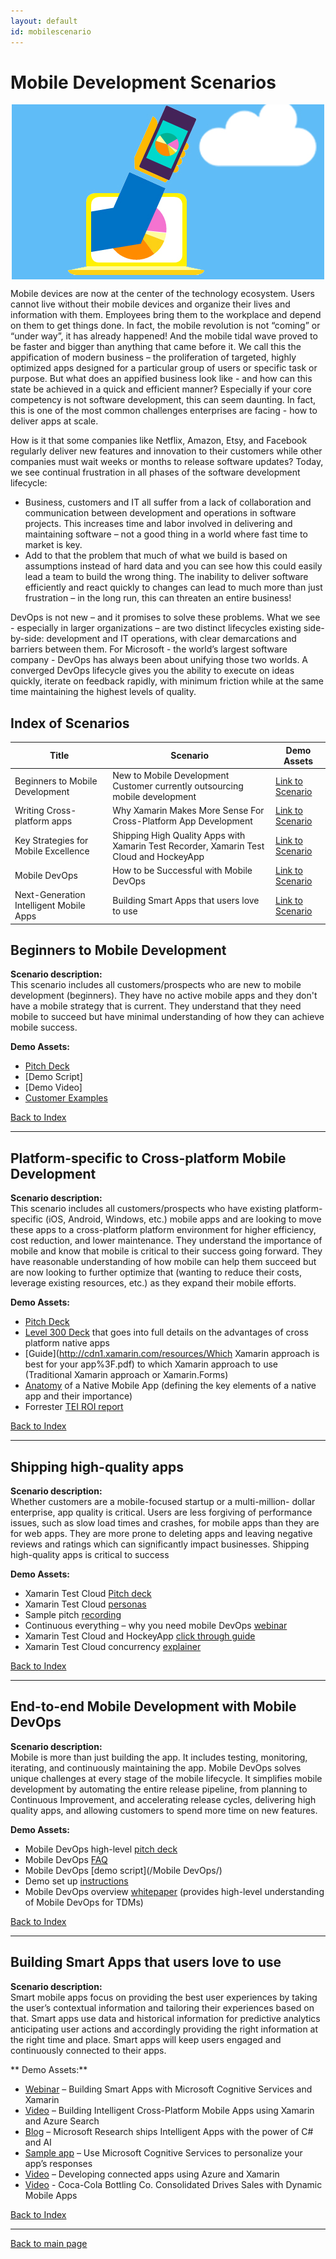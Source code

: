 ```yaml
---
layout: default
id: mobilescenario
---
```

# Mobile Development Scenarios
<p align ="center">
<img src="images/phone.jpg" align="center">
</p>

Mobile devices are now at the center of the technology ecosystem. Users cannot live without their mobile devices and organize their lives and information with them. Employees bring them to the workplace and depend on them to get things done. In fact, the mobile revolution is not “coming” or “under way”, it has already happened! And the mobile tidal wave proved to be faster and bigger than anything that came before it. We call this the appification of modern business – the proliferation of targeted, highly optimized apps designed for a particular group of users or specific task or purpose. But what does an appified business look like - and how can this state be achieved in a quick and efficient manner? Especially if your core competency is not software development, this can seem daunting. In fact, this is one of the most common challenges enterprises are facing - how to deliver apps at scale.

How is it that some companies like Netflix, Amazon, Etsy, and Facebook regularly deliver new features and innovation to their customers while other companies must wait weeks or months to release software updates? Today, we see continual frustration in all phases of the software development lifecycle:
- Business, customers and IT all suffer from a lack of collaboration and communication between development and operations in software projects. This increases time and labor involved in delivering and maintaining software – not a good thing in a world where fast time to market is key.
- Add to that the problem that much of what we build is based on assumptions instead of hard data and you can see how this could easily lead a team to build the wrong thing. The inability to deliver software efficiently and react quickly to changes can lead to much more than just frustration – in the long run, this can threaten an entire business!

DevOps is not new – and it promises to solve these problems. What we see - especially in larger organizations – are two distinct lifecycles existing side-by-side: development and IT operations, with clear demarcations and barriers between them. For Microsoft - the world’s largest software company - DevOps has always been about unifying those two worlds. A converged DevOps lifecycle gives you the ability to execute on ideas quickly, iterate on feedback rapidly, with minimum friction while at the same time maintaining the highest levels of quality.

## <a name="index"></a>Index of Scenarios     

|Title|Scenario|Demo Assets|
|-----|--------|-----------|
|Beginners to Mobile Development| New to Mobile Development<br>Customer currently outsourcing mobile development|[Link to Scenario](#beginners)|
|Writing Cross-platform apps| Why Xamarin Makes More Sense For Cross-Platform App Development|[Link to Scenario](#crossplatform)|
|Key Strategies for Mobile Excellence|Shipping High Quality Apps with Xamarin Test Recorder, Xamarin Test Cloud and HockeyApp|[Link to Scenario](#quality) |
|Mobile DevOps| How to be Successful with Mobile DevOps |[Link to Scenario](#mobiledevops)
|Next-Generation Intelligent Mobile Apps|Building Smart Apps that users love to use |[Link to Scenario](#intelligentapp)


## <a name="beginners"></a> Beginners to Mobile Development

**Scenario description:**  
This scenario includes all customers/prospects who are new to mobile development (beginners). They have no active mobile apps and they don't have a mobile strategy that is current. They understand that they need mobile to succeed but have minimal understanding of how they can achieve mobile success. 

**Demo Assets:**   
- [Pitch Deck](https://microsoft.sharepoint.com/sites/infopedia/pages/layouts/kcdoc.aspx?k=G01KC-1-15495)
- [Demo Script]
- [Demo Video]
- [Customer Examples](https://microsoft-my.sharepoint.com/personal/ansethu_microsoft_com/_layouts/15/guestaccess.aspx?guestaccesstoken=xCEwiqZObwAKFCnLDqGlr+YBsOZWwM4j7uRd8hdfQd8=&docid=2_086d34c5eafee4d89a63c923e8e3bd12a&rev=1)

[Back to Index](#index)    

---------

## <a name="crossplatform"></a>Platform-specific to Cross-platform Mobile Development
**Scenario description:**  
This scenario includes all customers/prospects who have existing platform-specific (iOS, Android, Windows, etc.) mobile apps and are looking to move these apps to a cross-platform platform environment for higher efficiency, cost reduction, and lower maintenance. They understand the importance of mobile and know that mobile is critical to their success going forward. They have reasonable understanding of how mobile can help them succeed but are now looking to further optimize that (wanting to reduce their costs, leverage existing resources, etc.) as they expand their mobile efforts. 

**Demo Assets:** 
- [Pitch Deck](https://microsoft.sharepoint.com/sites/infopedia/pages/layouts/kcdoc.aspx?k=G01KC-1-15495)
- [Level 300 Deck](https://microsoft.sharepoint.com/sites/Infopedia_G01KC/_layouts/15/WopiFrame.aspx?sourcedoc=%7Bf11ca0c0-4b5b-4710-b02c-78442de0fecb%7D&action=default&DefaultItemOpen=1) that goes into full details on the advantages of cross platform native apps
- [Guide](http://cdn1.xamarin.com/resources/Which Xamarin approach is best for your app%3F.pdf) to which Xamarin approach to use (Traditional Xamarin approach or Xamarin.Forms)
- [Anatomy](http://cdn1.xamarin.com/webimages/assets/Xamarin-White-Paper-Anatomy-of-a-Native-Mobile-App.pdf) of a Native Mobile App (defining the key elements of a native app and their importance) 
- Forrester [TEI ROI report]( https://microsoft.docs.contently.com/v/the-total-economic-impact-of-xamarin-for-visual-studio-en)

[Back to Index](#index)     

--------------

## <a name="quality"></a>Shipping high-quality apps
**Scenario description:**   
Whether customers are a mobile-focused startup or a multi-million- dollar enterprise, app quality is critical. Users are less forgiving of performance issues, such as slow load times and crashes, for mobile apps than they are for web apps. They are more prone to deleting apps and leaving negative reviews and ratings which can significantly impact businesses. Shipping high-quality apps is critical to success
   
**Demo Assets:**   
- Xamarin Test Cloud [Pitch deck](https://microsoft.sharepoint.com/sites/Infopedia_G01KC/_layouts/15/WopiFrame.aspx?sourcedoc=%7Bb07c3547-9b32-4604-aad1-5bd719eddcf9%7D&action=default&DefaultItemOpen=1)
- Xamarin Test Cloud [personas](https://microsoft.sharepoint.com/sites/Infopedia_G01KC/_layouts/15/WopiFrame.aspx?sourcedoc=%7B340d0cf0-fa5f-4b4c-bbf0-75261900186e%7D&action=interactivepreview&DefaultItemOpen=1)
- Sample pitch [recording](https://microsoft.sharepoint.com/sites/infopedia/media/details/AEVD-3-111625)
- Continuous everything – why you need mobile DevOps [webinar](https://microsoft.sharepoint.com/sites/infopedia/media/details/AEVD-3-111625)
- Xamarin Test Cloud and HockeyApp [click through guide](https://microsoft.sharepoint.com/sites/Infopedia_G01KC/_layouts/15/WopiFrame.aspx?sourcedoc=%7Bb195429e-38bc-49c3-8836-b11c11d61069%7D&action=default&DefaultItemOpen=1)
- Xamarin Test Cloud concurrency [explainer](https://microsoft.sharepoint.com/sites/Infopedia_G01KC/_layouts/15/WopiFrame.aspx?sourcedoc=%7Bea4b35f6-4a21-4749-9524-c64a51614a08%7D&action=interactivepreview&DefaultItemOpen=1)

[Back to Index](#index)    

--------------
##  <a name="mobiledevops"></a>End-to-end Mobile Development with Mobile DevOps
**Scenario description:**   
Mobile is more than just building the app. It includes testing, monitoring, iterating, and continuously maintaining the app. Mobile DevOps solves unique challenges at every stage of the mobile lifecycle. It simplifies mobile development by automating the entire release pipeline, from planning to Continuous Improvement, and accelerating release cycles, delivering high quality apps, and allowing customers to spend more time on new features. 

**Demo Assets:**
- Mobile DevOps high-level [pitch deck](https://microsoft.sharepoint.com/sites/Infopedia_G01KC/_layouts/15/WopiFrame.aspx?sourcedoc=%7B2e0b32f3-ca25-441b-a645-9a141888d357%7D&action=default&DefaultItemOpen=1)
- Mobile DevOps [FAQ](https://microsoft.sharepoint.com/sites/Infopedia_G01KC/_layouts/15/WopiFrame.aspx?sourcedoc=%7B88499356-b6a5-4069-9c13-0ae4b0bc5719%7D&action=default&DefaultItemOpen=1)
- Mobile DevOps [demo script](/Mobile DevOps/)
- Demo set up [instructions](https://microsoft.sharepoint.com/sites/Infopedia_G01KC/_layouts/15/WopiFrame.aspx?sourcedoc=%7B93390509-4221-4b94-8848-c1954f135477%7D&action=default&DefaultItemOpen=1)
- Mobile DevOps overview [whitepaper](https://microsoft.sharepoint.com/sites/Infopedia_G01KC/_layouts/15/WopiFrame.aspx?sourcedoc=%7Bcf12116e-f5c0-4426-bda9-70aa7d8d1247%7D&action=interactivepreview&DefaultItemOpen=1) (provides high-level understanding of Mobile DevOps for TDMs)

[Back to Index](#index)    

--------------

## <a name="intelligentapp"></a>Building Smart Apps that users love to use
**Scenario description:**   
Smart mobile apps focus on providing the best user experiences by taking the user’s contextual information and tailoring their experiences based on that. Smart apps use data and historical information for predictive analytics anticipating user actions and accordingly providing the right information at the right time and place. Smart apps will keep users engaged and continuously connected to their apps.

** Demo Assets:**
- [Webinar](https://youtu.be/fJYvn2KlMtI) – Building Smart Apps with Microsoft Cognitive Services and Xamarin
- [Video](https://mva.microsoft.com/en-us/training-courses/building-intelligent-crossplatform-mobile-applications-using-xamarin-and-azure-search-16890?l=NZDwCetAD_9206218965) – Building Intelligent Cross-Platform Mobile Apps using Xamarin and Azure Search 
- [Blog](https://blog.xamarin.com/microsoft-research-ships-intelligent-apps-with-the-power-of-c-and-ai/) – Microsoft Research ships Intelligent Apps with the power of C# and AI 
- [Sample app](https://github.com/Microsoft/XamarinAzure_ShoppingDemoApp/wiki/Cognitive-Services) – Use Microsoft Cognitive Services to personalize your app’s responses
- [Video](https://channel9.msdn.com/Blogs/Azure/Develop-Connected-Apps-using-Azure-and-Xamarin) – Developing connected apps using Azure and Xamarin
- [Video](https://channel9.msdn.com/Blogs/Azure/Coca-Cola-Bottling-Co-Consolidated-Drives-Sales-with-Dynamic-Mobile-Apps) - Coca-Cola Bottling Co. Consolidated Drives Sales with Dynamic Mobile Apps

[Back to Index](#index)    

--------------

[Back to main page](../../readme.md)


